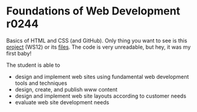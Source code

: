 # Foundations of Web Development r0244

Basics of HTML and CSS (and GitHub).
Only thing you want to see is this <a href="https://lalefal.github.io/r0244/ws12/"> project</a> (WS12) or its <a href="https://github.com/Lalefal/r0244/tree/main/ws12">files</a>. The code is very unreadable, but hey, it was my first baby! 


The student is able to
- design and implement web sites using fundamental web development tools and techniques
- design, create, and publish www content
- design and implement web site layouts according to customer needs
- evaluate web site development needs
